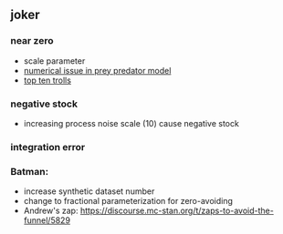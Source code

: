 ## joker

### near zero
- scale parameter 
- [numerical issue in prey predator model](https://github.com/Data4DM/BayesSD/discussions/91)
- [top ten trolls](https://github.com/Data4DM/BayesSD/discussions/121)

### negative stock
- increasing process noise scale (10) cause negative stock

### integration error

### Batman: 
- increase synthetic dataset number
- change to fractional parameterization for zero-avoiding
- Andrew's zap: https://discourse.mc-stan.org/t/zaps-to-avoid-the-funnel/5829
